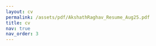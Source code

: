 ```yaml
---
layout: cv
permalink: /assets/pdf/AkshathRaghav_Resume_Aug25.pdf
title: cv
nav: true
nav_order: 3
---
```

